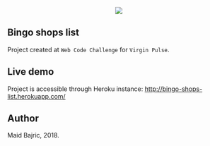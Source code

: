 <p align="center"><img src="https://laravel.com/assets/img/components/logo-laravel.svg"></p>

## Bingo shops list

Project created at `Web Code Challenge` for `Virgin Pulse`.

## Live demo

Project is accessible through Heroku instance: http://bingo-shops-list.herokuapp.com/

## Author

Maid Bajric, 2018.
